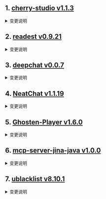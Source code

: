 
## 1. [cherry-studio v1.1.3](https://github.com/CherryHQ/cherry-studio/releases/tag/v1.1.3)  
<details>
<summary>变更说明</summary>

# ⚠️ 此版本是测试版本，更新前务必备份数据

## What's Changed
* fix:https://github.com/CherryHQ/cherry-studio/issues/3249 by @MyPrototypeWhat in https://github.com/CherryHQ/cherry-studio/pull/3271
* fix:Resolve bug where clearing context was invalid by @MyPrototypeWhat in https://github.com/CherryHQ/cherry-studio/pull/3280
* fix(OpenAIProvider): Add type property to thinking model by @DeJeune in https://github.com/CherryHQ/cherry-studio/pull/3282
* fix(MessageMenubar, useMessageOperations): Enhance loading state hand… by @MyPrototypeWhat in https://github.com/CherryHQ/cherry-studio/pull/3284
* fix(Export): Improve error handling and success messaging for markdown export by @ousugo in https://github.com/CherryHQ/cherry-studio/pull/3285
* fix(ux): improve chat navigation buttons UX and fix scroll interference by @Cyfine in https://github.com/CherryHQ/cherry-studio/pull/3277
* fix(TopicsTab): Ensure active topic is updated correctly on deletion by @ousugo in https://github.com/CherryHQ/cherry-studio/pull/3275
...  

</details>

## 2. [readest v0.9.21](https://github.com/readest/readest/releases/tag/v0.9.21)  
<details>
<summary>变更说明</summary>

## Release Highlight
* Fix column height in vertical layout on mobile
* Fix drag handle height not constant on mobile
* Add fullscreen option on desktop
* Add drag and drop to import books on desktop
* Various fixes and enhancements on updater, footerbar and note

## What's Changed
* fix: set sidebar rtl only for mandatory rtl languages, closes # 512 by @chrox in https://github.com/readest/readest/pull/519
* Fixes the scrollbar gutter issue for DaisyUI by @xhuajin in https://github.com/readest/readest/pull/514
...  

</details>

## 3. [deepchat v0.0.7](https://github.com/ThinkInAIXYZ/deepchat/releases/tag/v0.0.7)  
<details>
<summary>变更说明</summary>

🚀 DeepChat 0.0.7 正式发布 | 重新定义你的 AI 对话体验！
—— 更强大，更灵活，更智能，开启高效沟通新高度 🌟

✨ 本次主要更新内容 ✨
* Artifacts 全新交互，好用又实用
* 完整的 Ollama 管理支持，支持直接在DeepChat内拉取和删除Ollama模型
* 多模态模型支持
* 新增了 Anthropic、Github Models、Azure支持
* Windows可以自定义安装目录了
* 修复了0.0.6引起的文件不能正常嵌入问题
...  

</details>

## 4. [NeatChat v1.1.19](https://github.com/tianzhentech/NeatChat/releases/tag/v1.1.19)  
<details>
<summary>变更说明</summary>

1.已全面支持上传文件（10万字符之内），也可自动将复制的文本转附件（非rag），但能解决之前输入框卡死的问题
支持的文件格式：.bash, .bat, .c, .cer, .conf, .cpp, .cr, .cs, .csr, .css, .csv, .doc, .docx, .go, .h, .hpp, .html, .ini, .ipynb, .java, .js, .json, .jsx, .key, .kt, .less, .m, .md, .pdf, .pem, .php, .pl, .pp, .ppt, .pptx, .ps1, .py, .rb, .rdp, .rs, .r, .scss, .sh, .sql, .svg, .swift, .tex, .toml, .ts, .tsx, .txt, .vue, .xls, .xlsx, .xml, .yaml, .yml, .zip, .zsh
2.已将上传图片和上传文件合并成上传附件，后续将支持用一个ocr模型给其他模型做前置识别，让所有模型有识图的能力  

</details>

## 5. [Ghosten-Player v1.6.0](https://github.com/GhostenEditor/Ghosten-Player/releases/tag/v1.6.0)  
<details>
<summary>变更说明</summary>

## New Feature

1. TV端和移动端分开打包，两端暂时不能混用 # 39 
2. 移动端UI更新，简化操作逻辑，适配大屏的Pad # 28 
3. 播放器UI更新
    - TV端简化操作逻辑，去除不常用的按钮，优化遥控器的操作方式
    - 移动端优化手势操作逻辑，新增手势亮度调节
5. 资源库同步支持增量同步，减少同步的时间 # 47 
6. 增加刮削的行为选择，以决定同步媒体库时，刮削到了多条数据该如何处理  # 47 
    - 跳过：跳过该媒体(默认)
...  

</details>

## 6. [mcp-server-jina-java v1.0.0](https://github.com/GARCHENG/mcp-server-jina-java/releases/tag/v1.0.0)  
<details>
<summary>变更说明</summary>

mcp-server-jina-java  

</details>

## 7. [ublacklist v8.10.1](https://github.com/iorate/ublacklist/releases/tag/v8.10.1)  
<details>
<summary>变更说明</summary>

## [8.10.1](https://github.com/iorate/ublacklist/compare/v8.10.0...v8.10.1) (2025-03-10)


### Bug Fixes

* **ecosia:** update ecosia element selectors ([# 578](https://github.com/iorate/ublacklist/issues/578)) ([716104b](https://github.com/iorate/ublacklist/commit/716104b53d9e395a7aa56dbdf7dfff7e2436d4f4))
* **locales:** update Chinese translation ([# 574](https://github.com/iorate/ublacklist/issues/574)) ([05cbee0](https://github.com/iorate/ublacklist/commit/05cbee085a36c0e01b2f8b316d0bd894f35eb6c8))



...  

</details>

